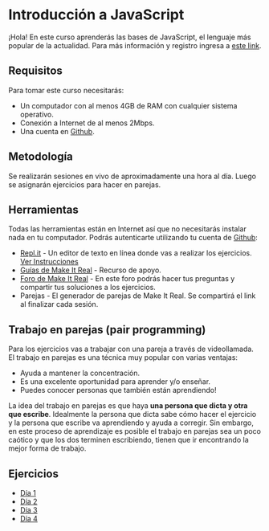 # Introducción a JavaScript

¡Hola! En este curso aprenderás las bases de JavaScript, el lenguaje más popular de la actualidad. Para más información y registro ingresa a [este link](https://makeitreal.camp/introduccion-a-javascript?utm_source=github&utm_medium=web&utm_campaign=inbound).

## Requisitos

Para tomar este curso necesitarás:

- Un computador con al menos 4GB de RAM con cualquier sistema operativo.
- Conexión a Internet de al menos 2Mbps.
- Una cuenta en [Github](https://github.com/).

## Metodología

Se realizarán sesiones en vivo de aproximadamente una hora al día. Luego se asignarán ejercicios para hacer en parejas.

## Herramientas

Todas las herramientas están en Internet así que no necesitarás instalar nada en tu computador. Podrás autenticarte utilizando tu cuenta de [Github](https://github.com/):

- [Repl.it](https://repl.it/) - Un editor de texto en línea donde vas a realizar los ejercicios. [Ver Instrucciones](instrucciones-repl-editor-online.md)
- [Guías de Make It Real](https://guias.makeitreal.camp/javascript-i) - Recurso de apoyo.
- [Foro de Make It Real](https://foro.makeitreal.camp/) - En este foro podrás hacer tus preguntas y compartir tus soluciones a los ejercicios.
- Parejas - El generador de parejas de Make It Real. Se compartirá el link al finalizar cada sesión.

## Trabajo en parejas (pair programming)

Para los ejercicios vas a trabajar con una pareja a través de videollamada. El trabajo en parejas es una técnica muy popular con varias ventajas:

- Ayuda a mantener la concentración.
- Es una excelente oportunidad para aprender y/o enseñar.
- Puedes conocer personas que también están aprendiendo!

La idea del trabajo en parejas es que haya **una persona que dicta y otra que escribe**. Idealmente la persona que dicta sabe cómo hacer el ejercicio y la persona que escribe va aprendiendo y ayuda a corregir. Sin embargo, en este proceso de aprendizaje es posible el trabajo en parejas sea un poco caótico y que los dos terminen escribiendo, tienen que ir encontrando la mejor forma de trabajo.

## Ejercicios

- [Día 1](dia-1.md)
- [Día 2](dia-2.md)
- [Día 3](dia-3.md)
- [Día 4](dia-4.md)
